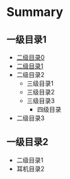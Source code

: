 # Summary

## 一级目录1

* [二级目录0](README.md)
* [二级目录1](er-ji-mu-lu-1.md)
* 二级目录2
  * 三级目录1
  * 三级目录2
  * 三级目录3
    * 四级目录
* 二级目录3

## 一级目录2

* 二级目录1
* 耳机目录2

